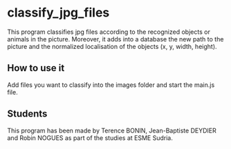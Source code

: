 # classify_jpg_files

This program classifies jpg files according to the recognized objects or animals in the picture.
Moreover, it adds into a database the new path to the picture and the normalized localisation of the objects (x, y, width, height).

## How to use it

Add files you want to classify into the images folder and start the main.js file.

## Students

This program has been made by Terence BONIN, Jean-Baptiste DEYDIER and Robin NOGUES as part of the studies at ESME Sudria.

